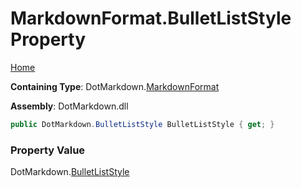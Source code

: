 # MarkdownFormat\.BulletListStyle Property

[Home](../../../README.md)

**Containing Type**: DotMarkdown\.[MarkdownFormat](../README.md)

**Assembly**: DotMarkdown\.dll

```csharp
public DotMarkdown.BulletListStyle BulletListStyle { get; }
```

### Property Value

DotMarkdown\.[BulletListStyle](../../BulletListStyle/README.md)

